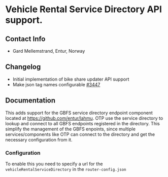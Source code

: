 # Vehicle Rental Service Directory API support.

## Contact Info
- Gard Mellemstrand, Entur, Norway

## Changelog
- Initial implementation of bike share updater API support
- Make json tag names configurable [#3447](https://github.com/opentripplanner/OpenTripPlanner/pull/3447)

## Documentation
This adds support for the GBFS service directory endpoint component located at https://github.com/entur/lahmu. OTP use the service directory to lookup and connect to all GBFS endpoints registered in the directory. This simplify the management of the GBFS enpoints, since multiple services/components like OTP can connect to the directory and get the necessary configuration from it. 

### Configuration
To enable this you need to specify a url for the `vehicleRentalServiceDirectory` in the `router-config.json`
